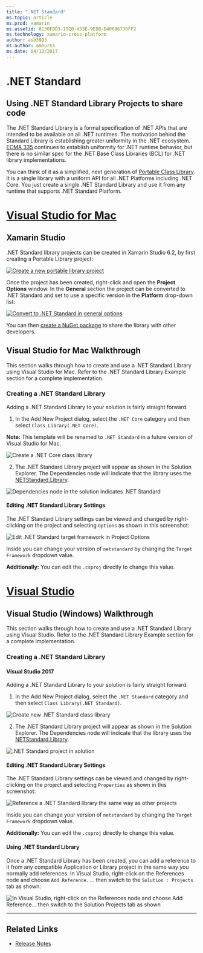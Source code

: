 ```yaml
---
title: ".NET Standard"
ms.topic: article
ms.prod: xamarin
ms.assetid: 8C30F8D3-1920-453E-9E8B-D40696736FF2
ms.technology: xamarin-cross-platform
author: asb3993
ms.author: amburns
ms.date: 04/12/2017
---
```


# .NET Standard

## Using .NET Standard Library Projects to share code

The .NET Standard Library is a formal specification of .NET APIs that are intended to be available on all .NET runtimes. The motivation behind the Standard Library is establishing greater uniformity in the .NET ecosystem.
[ECMA 335](https://github.com/dotnet/coreclr/blob/master/Documentation/project-docs/dotnet-standards.md) continues to establish uniformity for .NET runtime behavior, but there is no similar spec for the .NET Base Class Libraries (BCL) for .NET library implementations.

You can think of it as a simplified, next generation of [Portable Class Library](https://msdn.microsoft.com/library/gg597391.aspx).
It is a single library with a uniform API for all .NET Platforms including .NET Core. You just create a single .NET Standard Library and use it from any runtime that supports .NET Standard Platform.

# [Visual Studio for Mac](#tab/vsmac)

## Xamarin Studio

.NET Standard library projects can be created in Xamarin Studio 6.2, by first
creating a Portable Library project:

[ ![](net-standard-images/xs01-sml.png "Create a new portable library project")](net-standard-images/xs01.png)

Once the project has been created, right-click and open the **Project Options** window.
In the **General** section the project can be converted to .NET Standard and set
to use a specific version in the **Platform** drop-down list:

[ ![](net-standard-images/xs02-sml.png "Convert to .NET Standard in general options")](net-standard-images/xs02.png)

You can then [create a NuGet package](~/cross-platform/app-fundamentals/nuget-multiplatform-libraries/existing-library.md)
to share the library with other developers.

## Visual Studio for Mac Walkthrough

This section walks through how to create and use a .NET Standard Library using Visual Studio for Mac. Refer to the .NET Standard Library Example section for a complete implementation.

### Creating a .NET Standard Library

Adding a .NET Standard Library to your solution is fairly straight forward.

1. In the Add New Project dialog, select the `.NET Core` category and then select `Class Library(.NET Core)`.

  **Note:** This template will be renamed to `.NET Standard` in a future version of Visual Studio for Mac.

  ![Create a .NET Core class library](net-standard-images/vsm01.png)

2. The .NET Standard Library project will appear as shown in the Solution Explorer. The Dependencies node will indicate that the library uses the [NETStandard.Library](https://www.nuget.org/packages/NETStandard.Library/).

  ![Dependencies node in the solution indicates .NET Standard](net-standard-images/vsm02.png)

#### Editing .NET Standard Library Settings

The .NET Standard Library settings can be viewed and changed by right-clicking on the project and selecting `Options` as shown in this screenshot:

![Edit .NET Standard target framework in Project Options](net-standard-images/vsm03.png)

Inside you can change your version of `netstandard` by changing the `Target Framework` dropdown value.

**Additionally:** You can edit the `.csproj` directly to change this value.

# [Visual Studio](#tab/vswin)

## Visual Studio (Windows) Walkthrough

This section walks through how to create and use a .NET Standard Library using Visual Studio. Refer to the .NET Standard Library Example section for a complete implementation.

### Creating a .NET Standard Library

#### Visual Studio 2017

Adding a .NET Standard Library to your solution is fairly straight forward.

1. In the Add New Project dialog, select the `.NET Standard` category and then select `Class Library(.NET Standard)`.

  ![](net-standard-images/vs01.png "Create new .NET Standard class library")

2. The .NET Standard Library project will appear as shown in the Solution Explorer. The Dependencies node will indicate that the library uses the [NETStandard.Library](https://www.nuget.org/packages/NETStandard.Library/).

  ![](net-standard-images/vs02.png ".NET Standard project in solution")

#### Editing .NET Standard Library Settings

The .NET Standard Library settings can be viewed and changed by right-clicking on the project and selecting `Properties` as shown in this screenshot:

![](net-standard-images/vs03.png "Reference a .NET Standard library the same way as other projects")

Inside you can change your version of `netstandard` by changing the `Target Framework` dropdown value.

**Additionally:** You can edit the `.csproj` directly to change this value.

#### Using .NET Standard Library

Once a .NET Standard Library has been created, you can add a reference to it from any compatible Application or Library project in the same way you normally add references. In Visual Studio, right-click on the References node and choose `Add Reference...` then switch to the `Solution : Projects` tab as shown:

![](net-standard-images/vs04.png "In Visual Studio, right-click on the References node and choose Add Reference... then switch to the Solution  Projects tab as shown")

-----


## Related Links

- [Release Notes](https://developer.xamarin.com/releases/studio/xamarin.studio_6.2/xamarin.studio_6.2/#.NET_Standard_Support)
